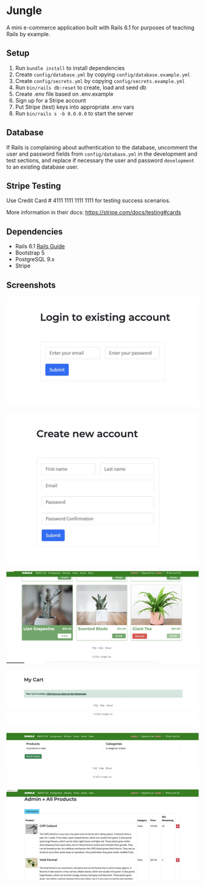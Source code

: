 # Jungle

A mini e-commerce application built with Rails 6.1 for purposes of teaching Rails by example.

## Setup

1. Run `bundle install` to install dependencies
2. Create `config/database.yml` by copying `config/database.example.yml`
3. Create `config/secrets.yml` by copying `config/secrets.example.yml`
4. Run `bin/rails db:reset` to create, load and seed db
5. Create .env file based on .env.example
6. Sign up for a Stripe account
7. Put Stripe (test) keys into appropriate .env vars
8. Run `bin/rails s -b 0.0.0.0` to start the server

## Database

If Rails is complaining about authentication to the database, uncomment the user and password fields from `config/database.yml` in the development and test sections, and replace if necessary the user and password `development` to an existing database user.

## Stripe Testing

Use Credit Card # 4111 1111 1111 1111 for testing success scenarios.

More information in their docs: <https://stripe.com/docs/testing#cards>

## Dependencies

- Rails 6.1 [Rails Guide](http://guides.rubyonrails.org/v6.1/)
- Bootstrap 5
- PostgreSQL 9.x
- Stripe

## Screenshots

!["Screenshot for Login Page"](https://github.com/Saida-Mahmudova/Jungle/blob/master/docs/login-page.jpeg)

!["Screenshot for Register Page"](https://github.com/Saida-Mahmudova/Jungle/blob/master/docs/create-account.jpeg)

!["Screenshot for Sold Out"](https://github.com/Saida-Mahmudova/Jungle/blob/master/docs/sold-out.jpeg)

!["Screenshot for Empty Cart"](https://github.com/Saida-Mahmudova/Jungle/blob/master/docs/empty-cart.jpeg)

!["Screenshot for Admin Dashboard"](https://github.com/Saida-Mahmudova/Jungle/blob/master/docs/admin-dashboard.jpeg)

!["Screenshot for Products Page"](https://github.com/Saida-Mahmudova/Jungle/blob/master/docs/products-page.jpeg)

